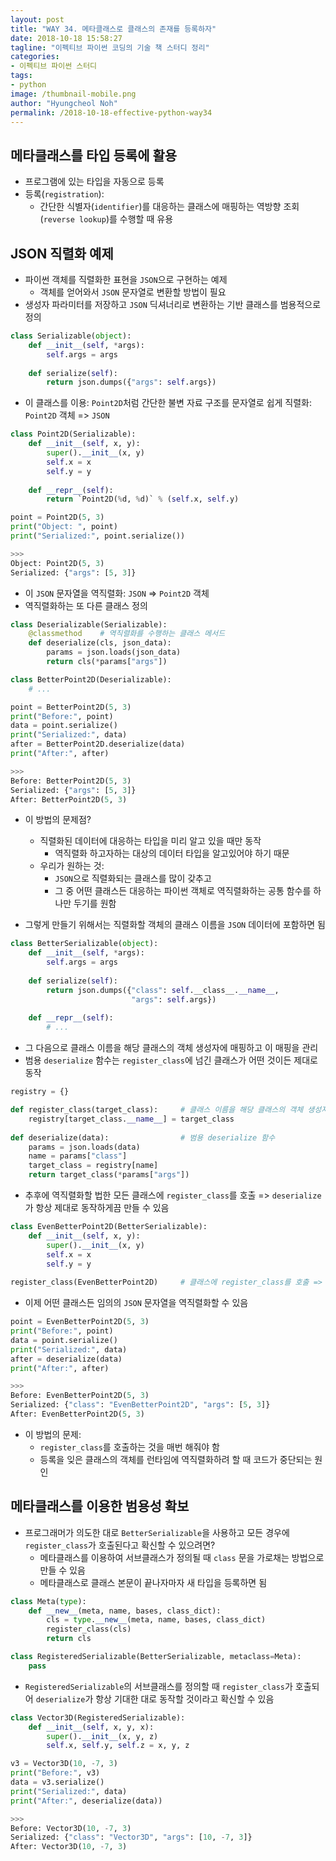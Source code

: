 ```yaml
---
layout: post
title: "WAY 34. 메타클래스로 클래스의 존재를 등록하자"
date: 2018-10-18 15:58:27
tagline: "이펙티브 파이썬 코딩의 기술 책 스터디 정리"
categories:
- 이펙티브 파이썬 스터디
tags:
- python
image: /thumbnail-mobile.png
author: "Hyungcheol Noh"
permalink: /2018-10-18-effective-python-way34
---
```


## 메타클래스를 타입 등록에 활용
- 프로그램에 있는 타입을 자동으로 등록
- 등록(`registration`):
  - 간단한 식별자(`identifier`)를 대응하는 클래스에 매핑하는 역방향 조회(`reverse lookup`)를 수행할 때 유용

## JSON 직렬화 예제
- 파이썬 객체를 직렬화한 표현을 `JSON`으로 구현하는 예제
  - 객체를 얻어와서 `JSON` 문자열로 변환할 방법이 필요
- 생성자 파라미터를 저장하고 `JSON` 딕셔너리로 변환하는 기반 클래스를 범용적으로 정의

```python
class Serializable(object):
    def __init__(self, *args):
        self.args = args
        
    def serialize(self):
        return json.dumps({"args": self.args})
```

- 이 클래스를 이용: `Point2D`처럼 간단한 불변 자료 구조를 문자열로 쉽게 직렬화: `Point2D` 객체 => `JSON`

```python
class Point2D(Serializable):
    def __init__(self, x, y):
        super().__init__(x, y)
        self.x = x
        self.y = y
        
    def __repr__(self):
        return `Point2D(%d, %d)` % (self.x, self.y)

point = Point2D(5, 3)
print("Object: ", point)
print("Serialized:", point.serialize())

>>>
Object: Point2D(5, 3)
Serialized: {"args": [5, 3]}
```

- 이 `JSON` 문자열을 역직렬화: `JSON` => `Point2D` 객체
- 역직렬화하는 또 다른 클래스 정의

```python
class Deserializable(Serializable):
    @classmethod    # 역직렬화를 수행하는 클래스 메서드
    def deserialize(cls, json_data):
        params = json.loads(json_data)
        return cls(*params["args"])

class BetterPoint2D(Deserializable):
    # ...

point = BetterPoint2D(5, 3)
print("Before:", point)
data = point.serialize()
print("Serialized:", data)
after = BetterPoint2D.deserialize(data)
print("After:", after)

>>>
Before: BetterPoint2D(5, 3)
Serialized: {"args": [5, 3]}
After: BetterPoint2D(5, 3)
```

- 이 방법의 문제점?
  - 직렬화된 데이터에 대응하는 타입을 미리 알고 있을 때만 동작
    - 역직렬화 하고자하는 대상의 데이터 타입을 알고있어야 하기 때문
  - 우리가 원하는 것:
    - `JSON`으로 직렬화되는 클래스를 많이 갖추고
    - 그 중 어떤 클래스든 대응하는 파이썬 객체로 역직렬화하는 공통 함수를 하나만 두기를 원함

- 그렇게 만들기 위해서는 직렬화할 객체의 클래스 이름을 `JSON` 데이터에 포함하면 됨

```python
class BetterSerializable(object):
    def __init__(self, *args):
        self.args = args
        
    def serialize(self):
        return json.dumps({"class": self.__class__.__name__,
                           "args": self.args})
    
    def __repr__(self):
        # ...
```

- 그 다음으로 클래스 이름을 해당 클래스의 객체 생성자에 매핑하고 이 매핑을 관리
- 범용 `deserialize` 함수는 `register_class`에 넘긴 클래스가 어떤 것이든 제대로 동작

```python
registry = {}

def register_class(target_class):     # 클래스 이름을 해당 클래스의 객체 생성자에 매핑
    registry[target_class.__name__] = target_class
    
def deserialize(data):                # 범용 deserialize 함수
    params = json.loads(data)
    name = params["class"]
    target_class = registry[name]
    return target_class(*params["args"])
```

- 추후에 역직렬화할 법한 모든 클래스에 `register_class`를 호출 => `deserialize`가 항상 제대로 동작하게끔 만들 수 있음

```python
class EvenBetterPoint2D(BetterSerializable):
    def __init__(self, x, y):
        super().__init__(x, y)
        self.x = x
        self.y = y
        
register_class(EvenBetterPoint2D)     # 클래스에 register_class를 호출 => deserialize가 동작하게 할 수 있는 목록에 추가
```

- 이제 어떤 클래스든 임의의 `JSON` 문자열을 역직렬화할 수 있음

```python
point = EvenBetterPoint2D(5, 3)
print("Before:", point)
data = point.serialize()
print("Serialized:", data)
after = deserialize(data)
print("After:", after)

>>>
Before: EvenBetterPoint2D(5, 3)
Serialized: {"class": "EvenBetterPoint2D", "args": [5, 3]}
After: EvenBetterPoint2D(5, 3)
```

- 이 방법의 문제:
  - `register_class`를 호출하는 것을 매번 해줘야 함
  - 등록을 잊은 클래스의 객체를 런타임에 역직렬화하려 할 때 코드가 중단되는 원인

## 메타클래스를 이용한 범용성 확보
- 프로그래머가 의도한 대로 `BetterSerializable`을 사용하고 모든 경우에 `register_class`가 호출된다고 확신할 수 있으려면?
  - 메타클래스를 이용하여 서브클래스가 정의될 때 `class` 문을 가로채는 방법으로 만들 수 있음
  - 메타클래스로 클래스 본문이 끝나자마자 새 타입을 등록하면 됨
  
```python
class Meta(type):
    def __new__(meta, name, bases, class_dict):
        cls = type.__new__(meta, name, bases, class_dict)
        register_class(cls)
        return cls

class RegisteredSerializable(BetterSerializable, metaclass=Meta):
    pass
```

- `RegisteredSerializable`의 서브클래스를 정의할 때 `register_class`가 호출되어 `deserialize`가 항상 기대한 대로 동작할 것이라고 확신할 수 있음

```python
class Vector3D(RegisteredSerializable):
    def __init__(self, x, y, x):
        super().__init__(x, y, z)
        self.x, self.y, self.z = x, y, z

v3 = Vector3D(10, -7, 3)
print("Before:", v3)
data = v3.serialize()
print("Serialized:", data)
print("After:", deserialize(data))

>>>
Before: Vector3D(10, -7, 3)
Serialized: {"class": "Vector3D", "args": [10, -7, 3]}
After: Vector3D(10, -7, 3)
```
